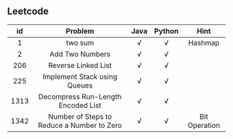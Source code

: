 ## Leetcode

 id | Problem   | Java  | Python | Hint
  :----:  |:----:  | :----:  | :----:  | :----:  
 1 | two sum  | √ | √ | Hashmap
 2 | Add Two Numbers | √ | √ |
 206 | Reverse Linked List | √ | √ |
 225 | Implement Stack using Queues | √ | √ |
 1313 | Decompress Run-Length Encoded List | √ | √ | 
 1342 | Number of Steps to Reduce a Number to Zero  | √ | √ | Bit Operation